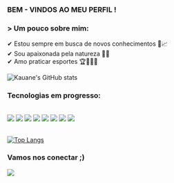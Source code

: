 ### BEM - VINDOS AO MEU PERFIL !
### > Um pouco sobre mim:
✔ Estou sempre em busca de novos conhecimentos 🚀📈 <br/>
✔ Sou apaixonada pela natureza 🌲🦋 <br/>
✔ Amo praticar esportes 🏆🥊🏊‍♀️ <br/>

![Kauane's GitHub stats](https://github-readme-stats.vercel.app/api?username=Kauanedev&show_icons=true&theme=radical)




### Tecnologias em progresso:
<div style = "display: inline_block"><br/>
  <img src = "https://img.shields.io/badge/Python-14354C?style=for-the-badge&logo=python&logoColor=white"/>  
  <img src = "https://img.shields.io/badge/JavaScript-323330?style=for-the-badge&logo=javascript&logoColor=F7DF1E"/>
  <img src ="https://img.shields.io/badge/TypeScript-007ACC?style=for-the-badge&logo=typescript&logoColor=white"/>
  <img src = "https://img.shields.io/badge/Node.js-43853D?style=for-the-badge&logo=node.js&logoColor=white"/>
  <img src = "https://img.shields.io/badge/PostgreSQL-00000F?style=for-the-badge&logo=mysql&logoColor=white"/>
  <img src= "https://img.shields.io/badge/HTML5-E34F26?style=for-the-badge&logo=html5&logoColor=white"/>
  <img src= "https://img.shields.io/badge/CSS3-1572B6?style=for-the-badge&logo=css3&logoColor=white"/>
  <img src= "https://img.shields.io/badge/React-20232A?style=for-the-badge&logo=react&logoColor=61DAFB"/>

<div><br/>


[![Top Langs](https://github-readme-stats.vercel.app/api/top-langs/?username=Kauanedev&layout=donut)](https://github.com/Kauanedev/github-readme-stats)

### Vamos nos conectar ;)

<a href="https://www.linkedin.com/in/kauane-santos-2b1b7b270/">
<img src="https://img.shields.io/badge/LinkedIn-0077B5?style=for-the-badge&logo=linkedin&logoColor=white"/>
<a/>
